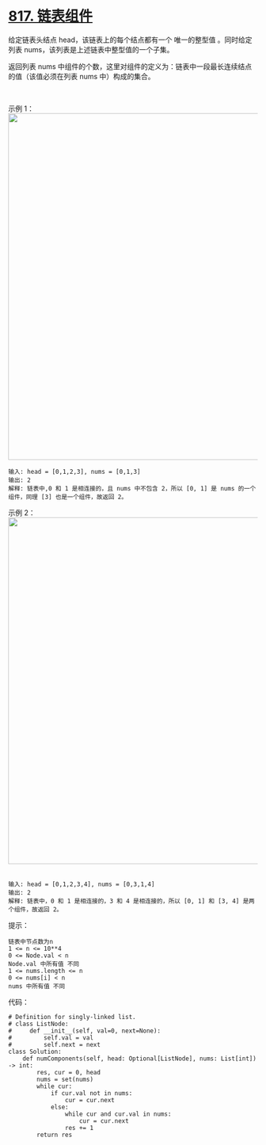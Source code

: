 # [817. 链表组件](https://leetcode.cn/problems/linked-list-components/)

给定链表头结点 head，该链表上的每个结点都有一个 唯一的整型值 。同时给定列表 nums，该列表是上述链表中整型值的一个子集。

返回列表 nums 中组件的个数，这里对组件的定义为：链表中一段最长连续结点的值（该值必须在列表 nums 中）构成的集合。

 

示例 1：
<img src="https://assets.leetcode.com/uploads/2021/07/22/lc-linkedlistcom1.jpg" width="700" />

```
输入: head = [0,1,2,3], nums = [0,1,3]
输出: 2
解释: 链表中,0 和 1 是相连接的，且 nums 中不包含 2，所以 [0, 1] 是 nums 的一个组件，同理 [3] 也是一个组件，故返回 2。
```
示例 2：
<img src="https://assets.leetcode.com/uploads/2021/07/22/lc-linkedlistcom2.jpg" width="700" />
 
```
输入: head = [0,1,2,3,4], nums = [0,3,1,4]
输出: 2
解释: 链表中，0 和 1 是相连接的，3 和 4 是相连接的，所以 [0, 1] 和 [3, 4] 是两个组件，故返回 2。
```

提示：
```
链表中节点数为n
1 <= n <= 10**4
0 <= Node.val < n
Node.val 中所有值 不同
1 <= nums.length <= n
0 <= nums[i] < n
nums 中所有值 不同
```

代码：
```python3
# Definition for singly-linked list.
# class ListNode:
#     def __init__(self, val=0, next=None):
#         self.val = val
#         self.next = next
class Solution:
    def numComponents(self, head: Optional[ListNode], nums: List[int]) -> int:
        res, cur = 0, head
        nums = set(nums)
        while cur:
            if cur.val not in nums:
                cur = cur.next
            else:
                while cur and cur.val in nums:
                    cur = cur.next
                res += 1
        return res
```